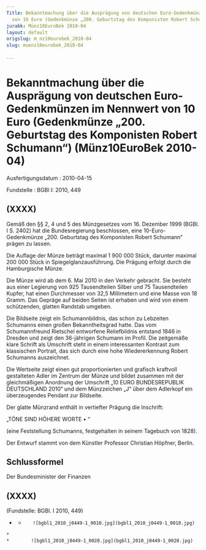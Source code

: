 ```yaml
---
Title: Bekanntmachung über die Ausprägung von deutschen Euro-Gedenkmünzen im Nennwert
  von 10 Euro (Gedenkmünze „200. Geburtstag des Komponisten Robert Schumann“)
jurabk: Münz10EuroBek 2010-04
layout: default
origslug: m_nz10eurobek_2010-04
slug: muenz10eurobek_2010-04

---
```


# Bekanntmachung über die Ausprägung von deutschen Euro-Gedenkmünzen im Nennwert von 10 Euro (Gedenkmünze „200. Geburtstag des Komponisten Robert Schumann“) (Münz10EuroBek 2010-04)

Ausfertigungsdatum
:   2010-04-15

Fundstelle
:   BGBl I: 2010, 449


## (XXXX)

Gemäß den §§ 2, 4 und 5 des Münzgesetzes vom 16. Dezember 1999 (BGBl. I S. 2402) hat die Bundesregierung beschlossen, eine 10-Euro-Gedenkmünze „200. Geburtstag des Komponisten Robert Schumann“ prägen zu lassen.

Die Auflage der Münze beträgt maximal 1 900 000 Stück, darunter maximal 200 000 Stück in Spiegelglanzausführung. Die Prägung erfolgt durch die Hamburgische Münze.

Die Münze wird ab dem 6. Mai 2010 in den Verkehr gebracht. Sie besteht aus einer Legierung von 925 Tausendteilen Silber und 75 Tausendteilen Kupfer, hat einen Durchmesser von 32,5 Millimetern und eine Masse von 18 Gramm. Das Gepräge auf beiden Seiten ist erhaben und wird von einem schützenden, glatten Randstab umgeben.

Die Bildseite zeigt ein Schumannbildnis, das schon zu Lebzeiten Schumanns einen großen Bekanntheitsgrad hatte. Das vom Schumannfreund Rietschel entworfene Reliefbildnis entstand 1846 in Dresden und zeigt den 36-jährigen Schumann im Profil. Die zeitgemäße klare Schrift als Umschrift steht in einem interessanten Kontrast zum klassischen Portrait, das sich durch eine hohe Wiedererkennung Robert Schumanns auszeichnet.

Die Wertseite zeigt einen gut proportionierten und grafisch kraftvoll gestalteten Adler im Zentrum der Münze und bildet zusammen mit der gleichmäßigen Anordnung der Umschrift „10 EURO BUNDESREPUBLIK DEUTSCHLAND 2010“ und dem Münzzeichen „J“ über dem Adlerkopf ein überzeugendes Pendant zur Bildseite.

Der glatte Münzrand enthält in vertiefter Prägung die Inschrift:

„TÖNE SIND HÖHERE WORTE
•             “

(eine Feststellung Schumanns, festgehalten in seinem Tagebuch von 1828).

Der Entwurf stammt von dem Künstler Professor Christian Höpfner, Berlin.


## Schlussformel

Der Bundesminister der Finanzen


## (XXXX)

(Fundstelle: BGBl. I 2010, 449)

*    *        ![bgbl1_2010_j0449-1_0010.jpg](bgbl1_2010_j0449-1_0010.jpg)
    *
    *        ![bgbl1_2010_j0449-1_0020.jpg](bgbl1_2010_j0449-1_0020.jpg)


